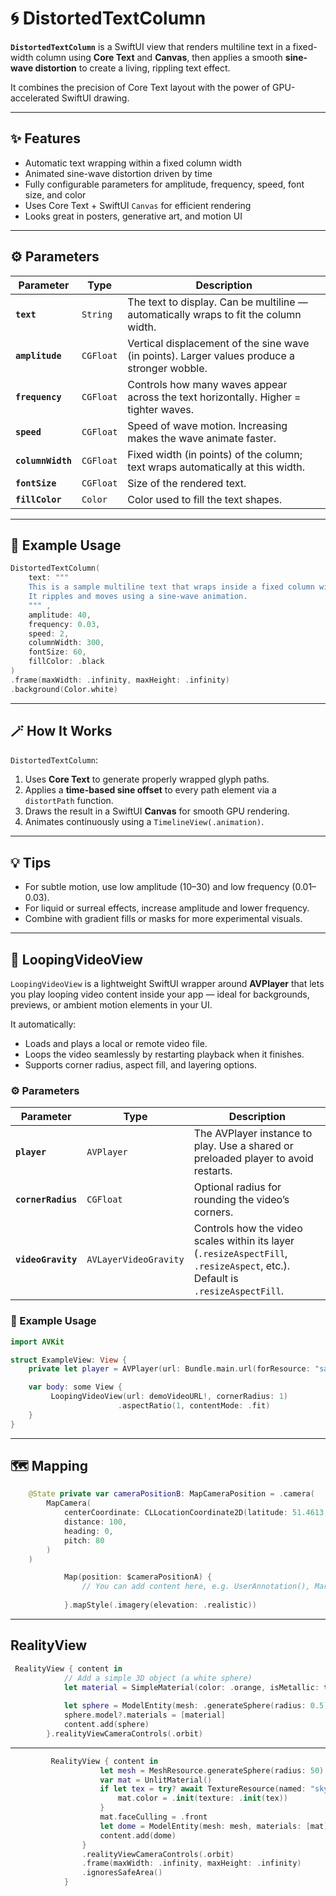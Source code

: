 # 🌀 DistortedTextColumn

**`DistortedTextColumn`** is a SwiftUI view that renders multiline text in a fixed-width column using **Core Text** and **Canvas**, then applies a smooth **sine-wave distortion** to create a living, rippling text effect.

It combines the precision of Core Text layout with the power of GPU-accelerated SwiftUI drawing.

---

## ✨ Features
- Automatic text wrapping within a fixed column width  
- Animated sine-wave distortion driven by time  
- Fully configurable parameters for amplitude, frequency, speed, font size, and color  
- Uses Core Text + SwiftUI `Canvas` for efficient rendering  
- Looks great in posters, generative art, and motion UI

---

## ⚙️ Parameters

| Parameter | Type | Description |
|------------|------|-------------|
| **`text`** | `String` | The text to display. Can be multiline — automatically wraps to fit the column width. |
| **`amplitude`** | `CGFloat` | Vertical displacement of the sine wave (in points). Larger values produce a stronger wobble. |
| **`frequency`** | `CGFloat` | Controls how many waves appear across the text horizontally. Higher = tighter waves. |
| **`speed`** | `CGFloat` | Speed of wave motion. Increasing makes the wave animate faster. |
| **`columnWidth`** | `CGFloat` | Fixed width (in points) of the column; text wraps automatically at this width. |
| **`fontSize`** | `CGFloat` | Size of the rendered text. |
| **`fillColor`** | `Color` | Color used to fill the text shapes. |

---

## 🧩 Example Usage

```swift
DistortedTextColumn(
    text: """
    This is a sample multiline text that wraps inside a fixed column width.
    It ripples and moves using a sine-wave animation.
    """ ,
    amplitude: 40,
    frequency: 0.03,
    speed: 2,
    columnWidth: 300,
    fontSize: 60,
    fillColor: .black
)
.frame(maxWidth: .infinity, maxHeight: .infinity)
.background(Color.white)
```

---

## 🪄 How It Works
`DistortedTextColumn`:
1. Uses **Core Text** to generate properly wrapped glyph paths.  
2. Applies a **time-based sine offset** to every path element via a `distortPath` function.  
3. Draws the result in a SwiftUI **Canvas** for smooth GPU rendering.  
4. Animates continuously using a `TimelineView(.animation)`.

---

## 💡 Tips
- For subtle motion, use low amplitude (10–30) and low frequency (0.01–0.03).  
- For liquid or surreal effects, increase amplitude and lower frequency.  
- Combine with gradient fills or masks for more experimental visuals.

---

## 🎥 LoopingVideoView

`LoopingVideoView` is a lightweight SwiftUI wrapper around **AVPlayer** that lets you play looping video content inside your app — ideal for backgrounds, previews, or ambient motion elements in your UI.

It automatically:
- Loads and plays a local or remote video file.
- Loops the video seamlessly by restarting playback when it finishes.
- Supports corner radius, aspect fill, and layering options.

### ⚙️ Parameters

| Parameter | Type | Description |
|------------|------|-------------|
| **`player`** | `AVPlayer` | The AVPlayer instance to play. Use a shared or preloaded player to avoid restarts. |
| **`cornerRadius`** | `CGFloat` | Optional radius for rounding the video’s corners. |
| **`videoGravity`** | `AVLayerVideoGravity` | Controls how the video scales within its layer (`.resizeAspectFill`, `.resizeAspect`, etc.). Default is `.resizeAspectFill`. |

### 🧩 Example Usage

```swift
import AVKit

struct ExampleView: View {
    private let player = AVPlayer(url: Bundle.main.url(forResource: "sample", withExtension: "mp4")!)

    var body: some View {
         LoopingVideoView(url: demoVideoURL!, cornerRadius: 1)
                        .aspectRatio(1, contentMode: .fit)
    }
}
```
---
## 🗺️ Mapping 

```swift
    @State private var cameraPositionB: MapCameraPosition = .camera(
        MapCamera(
            centerCoordinate: CLLocationCoordinate2D(latitude: 51.4613, longitude: -0.0106), // Lewisham
            distance: 100,
            heading: 0,
            pitch: 80
        )
    )
```

```swift
            Map(position: $cameraPositionA) {
                // You can add content here, e.g. UserAnnotation(), Marker, etc.
                
            }.mapStyle(.imagery(elevation: .realistic))
```
---
## RealityView
```swift
 RealityView { content in
            // Add a simple 3D object (a white sphere)
            let material = SimpleMaterial(color: .orange, isMetallic: true)
                        
            let sphere = ModelEntity(mesh: .generateSphere(radius: 0.5))
            sphere.model?.materials = [material]
            content.add(sphere)
        }.realityViewCameraControls(.orbit)
```
---
```swift
         RealityView { content in
                    let mesh = MeshResource.generateSphere(radius: 50)
                    var mat = UnlitMaterial()
                    if let tex = try? await TextureResource(named: "sky.exr") {
                        mat.color = .init(texture: .init(tex))
                    }
                    mat.faceCulling = .front
                    let dome = ModelEntity(mesh: mesh, materials: [mat])
                    content.add(dome)
                }
                .realityViewCameraControls(.orbit)
                .frame(maxWidth: .infinity, maxHeight: .infinity)
                .ignoresSafeArea()
            }
```

